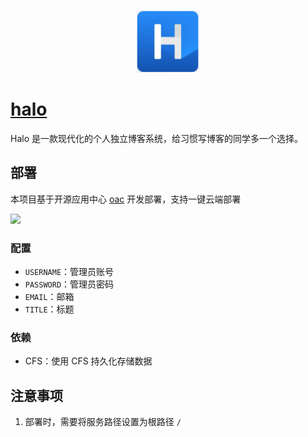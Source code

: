 <p align="center">
  <img height="100px" src="./halo.png" />
</p>

# [halo](https://github.com/halo-dev/halo)

Halo 是一款现代化的个人独立博客系统，给习惯写博客的同学多一个选择。

## 部署

本项目基于开源应用中心 [oac](https://app.cloud.tencent.com/) 开发部署，支持一键云端部署


[![](https://main.qcloudimg.com/raw/67f5a389f1ac6f3b4d04c7256438e44f.svg)](https://console.cloud.tencent.com/tcb/env/index?action=CreateAndDeployCloudBaseProject&appUrl=https%3A%2F%2Fgithub.com%2FTencent-Cloud-Plugins%2FTencentCloudBase-halo&branch=master)


### 配置

- `USERNAME`：管理员账号
- `PASSWORD`：管理员密码
- `EMAIL`：邮箱
- `TITLE`：标题



### 依赖

- CFS：使用 CFS 持久化存储数据

## 注意事项

1. 部署时，需要将服务路径设置为根路径 `/`
 